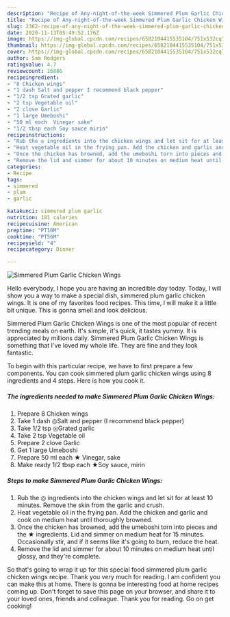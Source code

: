 ```yaml
---
description: "Recipe of Any-night-of-the-week Simmered Plum Garlic Chicken Wings"
title: "Recipe of Any-night-of-the-week Simmered Plum Garlic Chicken Wings"
slug: 2362-recipe-of-any-night-of-the-week-simmered-plum-garlic-chicken-wings
date: 2020-11-13T05:49:52.176Z
image: https://img-global.cpcdn.com/recipes/6582104415535104/751x532cq70/simmered-plum-garlic-chicken-wings-recipe-main-photo.jpg
thumbnail: https://img-global.cpcdn.com/recipes/6582104415535104/751x532cq70/simmered-plum-garlic-chicken-wings-recipe-main-photo.jpg
cover: https://img-global.cpcdn.com/recipes/6582104415535104/751x532cq70/simmered-plum-garlic-chicken-wings-recipe-main-photo.jpg
author: Sam Rodgers
ratingvalue: 4.7
reviewcount: 16886
recipeingredient:
- "8 Chicken wings"
- "1 dash Salt and pepper I recommend black pepper"
- "1/2 tsp Grated garlic"
- "2 tsp Vegetable oil"
- "2 clove Garlic"
- "1 large Umeboshi"
- "50 ml each  Vinegar sake"
- "1/2 tbsp each Soy sauce mirin"
recipeinstructions:
- "Rub the ◎ ingredients into the chicken wings and let sit for at least 10 minutes. Remove the skin from the garlic and crush."
- "Heat vegetable oil in the frying pan. Add the chicken and garlic and cook on medium heat until thoroughly browned."
- "Once the chicken has browned, add the umeboshi torn into pieces and the ★ ingredients. Lid and simmer on medium heat for 15 minutes. Occasionally stir, and if it seems like it&#39;s going to burn, reduce the heat."
- "Remove the lid and simmer for about 10 minutes on medium heat until glossy, and they&#39;re complete."
categories:
- Recipe
tags:
- simmered
- plum
- garlic

katakunci: simmered plum garlic 
nutrition: 181 calories
recipecuisine: American
preptime: "PT10M"
cooktime: "PT56M"
recipeyield: "4"
recipecategory: Dinner

---
```



![Simmered Plum Garlic Chicken Wings](https://img-global.cpcdn.com/recipes/6582104415535104/751x532cq70/simmered-plum-garlic-chicken-wings-recipe-main-photo.jpg)

Hello everybody, I hope you are having an incredible day today. Today, I will show you a way to make a special dish, simmered plum garlic chicken wings. It is one of my favorites food recipes. This time, I will make it a little bit unique. This is gonna smell and look delicious.

Simmered Plum Garlic Chicken Wings is one of the most popular of recent trending meals on earth. It's simple, it's quick, it tastes yummy. It is appreciated by millions daily. Simmered Plum Garlic Chicken Wings is something that I've loved my whole life. They are fine and they look fantastic.




To begin with this particular recipe, we have to first prepare a few components. You can cook simmered plum garlic chicken wings using 8 ingredients and 4 steps. Here is how you cook it.

<!--inarticleads1-->

##### The ingredients needed to make Simmered Plum Garlic Chicken Wings:

1. Prepare 8 Chicken wings
1. Take 1 dash ◎Salt and pepper (I recommend black pepper)
1. Take 1/2 tsp ◎Grated garlic
1. Take 2 tsp Vegetable oil
1. Prepare 2 clove Garlic
1. Get 1 large Umeboshi
1. Prepare 50 ml each ★ Vinegar, sake
1. Make ready 1/2 tbsp each ★Soy sauce, mirin




<!--inarticleads2-->

##### Steps to make Simmered Plum Garlic Chicken Wings:

1. Rub the ◎ ingredients into the chicken wings and let sit for at least 10 minutes. Remove the skin from the garlic and crush.
1. Heat vegetable oil in the frying pan. Add the chicken and garlic and cook on medium heat until thoroughly browned.
1. Once the chicken has browned, add the umeboshi torn into pieces and the ★ ingredients. Lid and simmer on medium heat for 15 minutes. Occasionally stir, and if it seems like it&#39;s going to burn, reduce the heat.
1. Remove the lid and simmer for about 10 minutes on medium heat until glossy, and they&#39;re complete.




So that's going to wrap it up for this special food simmered plum garlic chicken wings recipe. Thank you very much for reading. I am confident you can make this at home. There is gonna be interesting food at home recipes coming up. Don't forget to save this page on your browser, and share it to your loved ones, friends and colleague. Thank you for reading. Go on get cooking!

